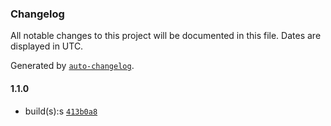 ### Changelog

All notable changes to this project will be documented in this file. Dates are displayed in UTC.

Generated by [`auto-changelog`](https://github.com/CookPete/auto-changelog).

#### 1.1.0

- build(s):s [`413b0a8`](https://github.com/JsantanaRoman/actions-test/commit/413b0a837634b44fba88b5c50497a61b6e5821f2)
